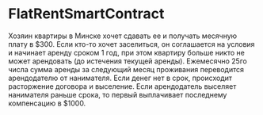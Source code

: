 # FlatRentSmartContract
Хозяин квартиры в Минске хочет сдавать ее и получать месячную плату в $300. Если кто-то хочет заселиться, он соглашается на условия и начинает аренду сроком 1 год, при этом квартиру больше никто не может арендовать (до истечения текущей аренды). Ежемесячно 25го числа сумма аренды за следующий месяц проживания переводится арендодателю от нанимателя. Если денег нет в срок, происходит расторжение договора и выселение. Если арендодатель выселяет нанимателя раньше срока, то первый выплачивает последнему компенсацию в $1000.
